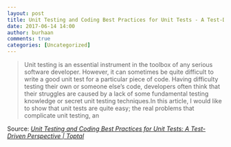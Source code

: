 ```yaml
---
layout: post
title: Unit Testing and Coding Best Practices for Unit Tests - A Test-Driven Perspective
date: 2017-06-14 14:00
author: burhaan
comments: true
categories: [Uncategorized]
---
```


<blockquote>Unit testing is an essential instrument in the toolbox of any serious software developer. However, it can sometimes be quite difficult to write a good unit test for a particular piece of code. Having difficulty testing their own or someone else’s code, developers often think that their struggles are caused by a lack of some fundamental testing knowledge or secret unit testing techniques.In this article, I would like to show that unit tests are quite easy; the real problems that complicate unit testing, an</blockquote><p>Source: <em><a href="https://www.toptal.com/qa/how-to-write-testable-code-and-why-it-matters" target="_blank">Unit Testing and Coding Best Practices for Unit Tests: A Test-Driven Perspective | Toptal</a></em></p>
